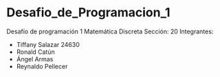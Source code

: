 # Desafio_de_Programacion_1
Desafío de programación 1
Matemática Discreta
Sección: 20
Integrantes:
- Tiffany Salazar 24630
- Ronald Catún
- Ángel Armas
- Reynaldo Pellecer
